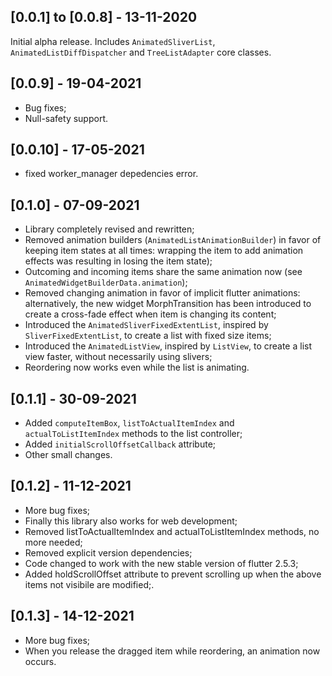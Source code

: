 ## [0.0.1] to [0.0.8] - 13-11-2020

Initial alpha release. Includes `AnimatedSliverList`, `AnimatedListDiffDispatcher` and `TreeListAdapter` core classes.

## [0.0.9] - 19-04-2021

- Bug fixes;
- Null-safety support.

## [0.0.10] - 17-05-2021

- fixed worker_manager depedencies error.

## [0.1.0] - 07-09-2021

- Library completely revised and rewritten;
- Removed animation builders (`AnimatedListAnimationBuilder`) in favor of keeping item states at all times: wrapping the item to add animation effects was resulting in losing the item state);
- Outcoming and incoming items share the same animation now (see `AnimatedWidgetBuilderData.animation`);
- Removed changing animation in favor of implicit flutter animations: alternatively, the new widget MorphTransition has been introduced to create a cross-fade effect when item is changing its content;
- Introduced the `AnimatedSliverFixedExtentList`, inspired by `SliverFixedExtentList`, to create a list with fixed size items;
- Introduced the `AnimatedListView`, inspired by `ListView`, to create a list view faster, without necessarily using slivers;
- Reordering now works even while the list is animating.

## [0.1.1] - 30-09-2021

- Added `computeItemBox`, `listToActualItemIndex` and `actualToListItemIndex` methods to the list controller;
- Added `initialScrollOffsetCallback` attribute;
- Other small changes.

## [0.1.2] - 11-12-2021

- More bug fixes;
- Finally this library also works for web development;
- Removed listToActualItemIndex and actualToListItemIndex methods, no more needed;
- Removed explicit version dependencies;
- Code changed to work with the new stable version of flutter 2.5.3;
- Added holdScrollOffset attribute to prevent scrolling up when the above items not visibile are modified;.

## [0.1.3] - 14-12-2021

- More bug fixes;
- When you release the dragged item while reordering, an animation now occurs.
